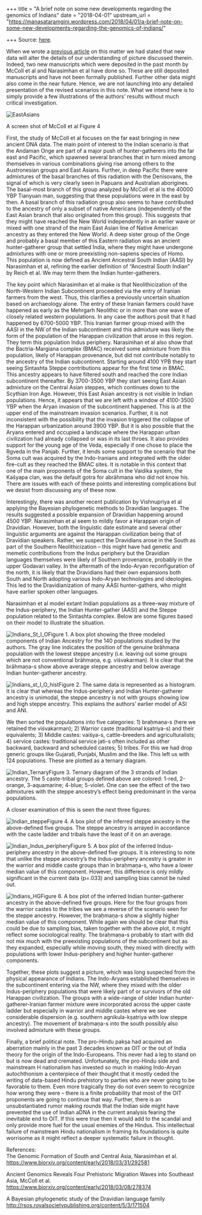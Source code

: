 +++
title = "A brief note on some new developments regarding the genomics of Indians"
date = "2018-04-01"
upstream_url = "https://manasataramgini.wordpress.com/2018/04/01/a-brief-note-on-some-new-developments-regarding-the-genomics-of-indians/"

+++
Source: [here](https://manasataramgini.wordpress.com/2018/04/01/a-brief-note-on-some-new-developments-regarding-the-genomics-of-indians/).

When we wrote a [previous article](https://manasataramgini.wordpress.com/2015/12/12/a-note-on-the-early-expansions-of-the-indo-europeans/) on this matter we had stated that new data will alter the details of our understanding of picture discussed therein. Indeed, two new manuscripts which were deposited in the past month by McColl et al and Narasimhan et al have done so. These are still deposited manuscripts and have not been formally published. Further other data might also come in the near future. Hence, we are not launching into any detailed presentation of the revised scenarios in this note. What we intend here is to simply provide a few illustrations of the authors’ results without much critical investigation.

![EastAsians](https://manasataramgini.files.wordpress.com/2018/04/eastasians.jpg?w=640)

A screen shot of McColl et al Figure 4

First, the study of McColl et al focuses on the far east bringing in new ancient DNA data. The main point of interest to the Indian scenario is that the Andaman Onge are part of a major push of hunter-gatherers into the far east and Pacific, which spawned several branches that in turn mixed among themselves in various combinations giving rise among others to the Austronesian groups and East Asians. Further, in deep Pacific there were admixtures of the basal branches of this radiation with the Denisovans, the signal of which is very clearly seen in Papuans and Australian aborigines. The basal-most branch of this group analyzed by McColl et al is the 40000 YBP Tianyuan man, suggesting that these populations were in the east by then. A basal branch of this radiation group also seems to have contributed to the ancestry of only a subset of native Americans (independently of the East Asian branch that also originated from this group). This suggests that they might have reached the New World independently in an earlier wave or mixed with one strand of the main East Asian line of Native American ancestry as they entered the New World. A deep sister group of the Onge and probably a basal member of this Eastern radiation was an ancient hunter-gatherer group that settled India, where they might have undergone admixtures with one or more preexisting non-sapiens species of Homo. This population is now defined as Ancient Ancestral South Indian (AASI) by Narasimhan et al, refining the earlier definition of “Ancestral South Indian” by Reich et al. We may term them the Indian hunter-gatherers.

The key point which Narasimhan et al make is that Neolithicization of the North-Western Indian Subcontinent proceeded via the entry of Iranian farmers from the west. Thus, this clarifies a previously uncertain situation based on archaeology alone. The entry of these Iranian farmers could have happened as early as the Mehrgarh Neolithic or in more than one wave of closely related western populations. In any case the authors posit that it had happened by 6700-5000 YBP. This Iranian farmer group mixed with the AASI in the NW of the Indian subcontinent and this admixture was likely the form of the population of the Harappan civilization that arose in this region. They term this population Indus periphery. Narasimhan et al also show that the Bactria-Margiana complex
(BMAC) received some admixture from this population, likely of Harappan
provenance, but did not contribute notably to the ancestry of the Indian subcontinent. Starting around 4100 YPB they start seeing Sintashta Steppe contributions appear for the first time in BMAC. This ancestry appears to have filtered south and reached the core Indian subcontinent thereafter. By 3700-3500 YBP they start seeing East Asian admixture on the Central Asian steppes, which continues down to the Scythian Iron Age. However, this East Asian ancestry is not visible in Indian populations. Hence, it appears that we are left with a window of 4100-3500 YBP when the Aryan invasion of the subcontinent happened. This is at the upper end of the mainstream invasion scenarios. Further, it is not inconsistent with the possibility that the invasion triggered the collapse of the Harappan urbanization around 3900 YBP. But it is also possible that the Aryans entered and occupied a landscape where the Harappan urban civilization had already collapsed or was in its last throes. It also provides support for the young age of the Veda, especially if one chose to place the Ṛgveda in the Panjab. Further, it lends some support to the scenario that the Soma cult was acquired by the Indo-Iranians and integrated with the older fire-cult as they reached the BMAC sites. It is notable in this context that one of the main proponents of the Soma cult in the Vaidika system, the Kaśyapa clan, was the default gotra for abrāhmaṇa who did not know his. There are issues with each of these points and interesting complications but we desist from discussing any of these now.

Interestingly, there was another recent publication by Vishnupriya et al applying the Bayesian phylogenetic methods to Dravidian languages. The results suggested a possible expansion of Dravidian happening around 4500 YBP. Narasimhan et al seem to mildly favor a Harappan origin of Dravidian. However, both the linguistic date estimate and several other linguistic arguments are against the Harappan civilization being that of Dravidian speakers. Rather, we suspect the Dravidians arose in the South as part of the Southern Neolithicization – this might have had genetic and memetic contributions from the Indus periphery but the Dravidian languages themselves were likely of Southern provenance, probably in the upper Godavari valley. In the aftermath of the Indo-Aryan reconfiguration of the north, it is likely that the Dravidians had their own expansions both South and North adopting various Indo-Aryan technologies and ideologies. This led to the Dravidianization of many AASI hunter-gathers, who might have earlier spoken other languages.

Narasimhan et al model extant Indian populations as a three-way mixture of the Indus-periphery, the Indian Hunter-gather (AASI) and the Steppe population related to the Sintashta complex. Below are some figures based on their model to illustrate the situation.

![Indians_St_I\_O](https://manasataramgini.files.wordpress.com/2018/04/indians_st_i_o.png?w=640)Figure 1. A box plot showing the three modeled components of Indian Ancestry for the 140 populations studied by the authors. The gray line indicates the position of the genuine brāhmaṇa population with the lowest steppe ancestry (i.e. leaving out some groups which are not conventional brāhmaṇa, e.g. viśvakarman). It is clear that the brāhmaṇa-s show above average steppe ancestry and below average Indian hunter-gatherer ancestry.

![Indians_st_I\_O_hist](https://manasataramgini.files.wordpress.com/2018/04/indians_st_i_o_hist.png?w=640)Figure 2. The same data is represented as a histogram. It is clear that whereas the Indus-periphery and Indian Hunter-gatherer ancestry is unimodal, the steppe ancestry is not with groups showing low and high steppe ancestry. This explains the authors’ earlier model of ASI and ANI.

We then sorted the populations into five categories: 1) braḥmaṇa-s (here we retained the viśvakarman); 2) Warrior caste (traditional kṣatriya-s) and their equivalents; 3) Middle castes: vaiśya-s, cattle-breeders and agriculturalists; 4) service castes: traditional service jati-s often included as other backward, backward and scheduled castes; 5) tribes. For this we had drop generic groups like Gujarati, Punjabi, Muslim and the like. This left us with 124 populations. These are plotted as a ternary diagram.

![Indian_Ternary](https://manasataramgini.files.wordpress.com/2018/04/indian_ternary.png?w=640)Figure 3. Ternary diagram of the 3 strands of Indian ancestry. The 5 caste-tribal groups defined above are colored: 1-red, 2-orange, 3-aquamarine; 4-blue; 5-violet. One can see the effect of the two admixtures with the steppe ancestry’s effect being predominant in the varṇa populations.

A closer examination of this is seen the next three figures:

![Indian_steppe](https://manasataramgini.files.wordpress.com/2018/04/indian_steppe.png?w=640)Figure 4. A box plot of the inferred steppe ancestry in the above-defined five groups. The steppe ancestry is arrayed in accordance with the caste ladder and tribals have the least of it on an average.

![Indian_Indus_periphery](https://manasataramgini.files.wordpress.com/2018/04/indian_indus_periphery.png?w=640)Figure 5. A box plot of the inferred Indus-periphery ancestry in the above-defined five groups. It is interesting to note that unlike the steppe ancestry’s the Indus-periphery ancestry is greater in the warrior and middle caste groups than in braḥmaṇa-s, who have a lower median value of this component. However, this difference is only mildly significant in the current data (p=.033) and sampling bias cannot be ruled out.

![Indians_HG](https://manasataramgini.files.wordpress.com/2018/04/indians_hg.png?w=640)Figure 6. A box plot of the inferred Indian hunter-gatherer ancestry in the above-defined five groups. Here for the four groups from the warrior castes to the tribes we see a reverse of the scenario seen for the steppe ancestry. However, the braḥmaṇa-s show a slightly higher median value of this component. While again we should be clear that this could be due to sampling bias, taken together with the above plot, it might reflect some sociological reality. The braḥmaṇa-s probably to start with did not mix much with the preexisting populations of the subcontinent but as they expanded, especially while moving south, they mixed with directly with populations with lower Indus-periphery and higher hunter-gatherer components.

Together, these plots suggest a picture, which was long suspected from the physical appearance of Indians. The Indo-Aryans established themselves in the subcontinent entering via the NW, where they mixed with the older Indus-periphery populations that were likely part of or survivors of the old Harappan civilization. The groups with a wide-range of older Indian hunter-gatherer-Iranian farmer mixture were incorporated across the upper caste ladder but especially in warrior and middle castes where we see considerable dispersion (e.g. southern agnikula-kṣatriya with low steppe ancestry). The movement of braḥmaṇa-s into the south possibly also involved admixture with these groups.

Finally, a brief political note. The pro-Hindu pakṣa had acquired an aberration mainly in the past 3 decades known as OIT or the out of India theory for the origin of the Indo-Europeans. This never had a leg to stand on but is now dead and cremated. Unfortunately, the pro-Hindu side and mainstream H nationalism has invested so much in making Indo-Aryan autochthonism a centerpiece of their thought that it mostly ceded the writing of data-based Hindu prehistory to parties who are never going to be favorable to them. Even more tragically they do not even seem to recognize how wrong they were – there is a finite probability that most of the OIT proponents are going to continue that way. Further, there is an unsubstantiated rumor making rounds that the Indian side might have prevented the use of Indian aDNA in the current analysis fearing the inevitable end to OIT. If this were true then it would add to the scandal and only provide more fuel for the usual enemies of the Hindus. This intellectual failure of mainstream Hindu nationalism in framing its foundations is quite worrisome as it might reflect a deeper systematic failure in thought.

References:  
The Genomic Formation of South and Central Asia, Narasimhan et al.
<https://www.biorxiv.org/content/early/2018/03/31/292581>

Ancient Genomics Reveals Four Prehistoric Migration Waves into Southeast Asia, McColl et al.
<https://www.biorxiv.org/content/early/2018/03/08/278374>

A Bayesian phylogenetic study of the Dravidian language family
<http://rsos.royalsocietypublishing.org/content/5/3/171504>

